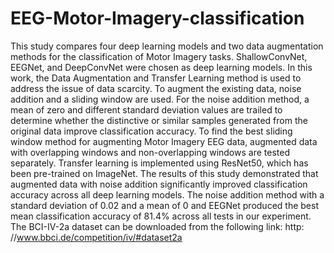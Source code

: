 # EEG-Motor-Imagery-classification

This study compares four deep learning models and two data augmentation methods for the classification of Motor Imagery tasks. ShallowConvNet, EEGNet, and DeepConvNet were chosen as deep learning models. In this work, the Data Augmentation and Transfer Learning method is used to address the issue of data scarcity. To augment the existing data, noise addition and a sliding window are used. For the noise addition method, a mean of zero and different standard deviation values are trailed to determine whether the distinctive or similar samples generated from the original data improve classification accuracy. To find the best sliding window method for augmenting Motor Imagery EEG data, augmented data with overlapping windows and non-overlapping windows are tested separately. Transfer learning is implemented using ResNet50, which has been pre-trained on ImageNet. The results of this study demonstrated that augmented data with noise addition significantly improved classification accuracy across all deep learning models. The noise addition method with a standard deviation of 0.02 and a mean of 0 and EEGNet produced the best mean classification accuracy of 81.4% across all tests in our experiment. The BCI-IV-2a dataset can be downloaded from the following link: http: //www.bbci.de/competition/iv/#dataset2a
